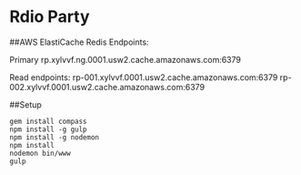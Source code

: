 Rdio Party
=========

##AWS ElastiCache Redis Endpoints:

  Primary
    rp.xylvvf.ng.0001.usw2.cache.amazonaws.com:6379

  Read endpoints:
    rp-001.xylvvf.0001.usw2.cache.amazonaws.com:6379
    rp-002.xylvvf.0001.usw2.cache.amazonaws.com:6379

##Setup
```
gem install compass
npm install -g gulp
npm install -g nodemon
npm install
nodemon bin/www
gulp
